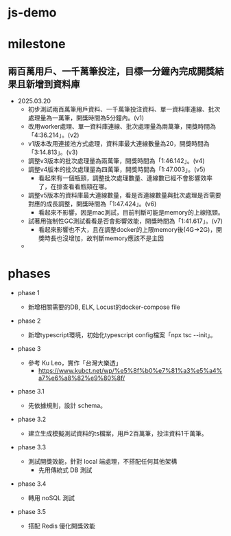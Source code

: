 # js-demo

# milestone

## 兩百萬用戶、一千萬筆投注，目標一分鐘內完成開獎結果且新增到資料庫

- 2025.03.20 
    - 初步測試兩百萬筆用戶資料、一千萬筆投注資料、單一資料庫連線、批次處理量為一萬筆，開獎時間為5分鐘內。(v1)
    - 改用worker處理、單一資料庫連線、批次處理量為兩萬筆，開獎時間為「4:36.214」。(v2)
    - v1版本改用連接池方式處理，資料庫最大連線數量為20，開獎時間為「3:14.813」。(v3)
    - 調整v3版本的批次處理量為兩萬筆，開獎時間為「1:46.142」。(v4)
    - 調整v4版本的批次處理量為四萬筆，開獎時間為「1:47.003」。(v5)
        - 看起來有一個瓶頸，調整批次處理數量、連線數已經不會影響效率了，在排查看看瓶頸在哪。
    - 調整v5版本的資料庫最大連線數量，看是否連線數量與批次處理是否需要對應的成長調整，開獎時間為「1:47.424」。(v6)
        - 看起來不影響，因是mac測試，目前判斷可能是memory的上線瓶頸。
    - 試著用強制性GC測試看看是否會影響效能，開獎時間為「1:41.617」。(v7)
        - 看起來影響也不大，且在調整docker的上限memory後(4G->2G)，開獎時長也沒增加，故判斷memory應該不是主因
    - 

# phases

- phase 1
    - 新增相關需要的DB, ELK, Locust的docker-compose file

- phase 2
    - 新增typescript環境，初始化typescript config檔案「npx tsc --init」。

- phase 3
    - 參考 Ku Leo，實作「台灣大樂透」
        - https://www.kubct.net/wp/%e5%8f%b0%e7%81%a3%e5%a4%a7%e6%a8%82%e9%80%8f/

- phase 3.1
    - 先依據規則，設計 schema。

- phase 3.2
    - 建立生成模擬測試資料的ts檔案，用戶2百萬筆，投注資料1千萬筆。

- phase 3.3
    - 測試開獎效能，針對 local 端處理，不搭配任何其他架構
        - 先用傳統式 DB 測試

- phase 3.4
    - 轉用 noSQL 測試 

- phase 3.5
    - 搭配 Redis 優化開獎效能